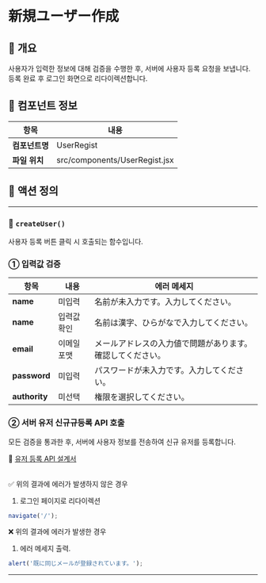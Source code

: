 # 新規ユーザー作成

## 📌 개요

사용자가 입력한 정보에 대해 검증을 수행한 후, 서버에 사용자 등록 요청을 보냅니다.<br>
등록 완료 후 로그인 화면으로 리다이렉션합니다.


## 🧩 컴포넌트 정보

| 항목               | 내용                                      |
|--------------------|-------------------------------------------|
| **컴포넌트명**      | UserRegist                              |
| **파일 위치**       | src/components/UserRegist.jsx            |


## 🔄 액션 정의

---

### 🔹 `createUser()`

사용자 등록 버튼 클릭 시 호출되는 함수입니다.


### ① 입력값 검증

| 항목 | 내용 | 에러 메세지 |
|------|------|------|
| **name** | 미입력 | 名前が未入力です。入力してください。|
| **name** | 입력값 확인 | 名前は漢字、ひらがなで入力してください。|
| **email** | 이메일 포맷 | メールアドレスの入力値で問題があります。確認してください。|
| **password** | 미입력 | パスワードが未入力です。入力してください。|
| **authority** | 미선택 | 権限を選択してください。|

### ② 서버 유저 신규규등록 API 호출

모든 검증을 통과한 후, 서버에 사용자 정보를 전송하여 신규 유저를 등록합니다.

📄 [유저 등록 API 설계서](../api/user_regist_api.md)

<BR>
✅ 위의 결과에 에러가 발생하지 않은 경우

1) 로그인 페이지로 리다이렉션<br>

```js
navigate('/');
```

❌ 위의 결과에 에러가 발생한 경우<BR>
1) 에러 메세지 출력.
```js
alert('既に同じメールが登録されています。');
```

---